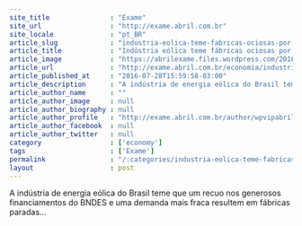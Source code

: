 ```yaml
---
site_title               : "Exame"
site_url                 : "http://exame.abril.com.br"
site_locale              : "pt_BR"
article_slug             : "industria-eolica-teme-fabricas-ociosas-por-bndes-e-demanda"
article_title            : "Indústria eólica teme fábricas ociosas por BNDES e demanda"
article_image            : "https://abrilexame.files.wordpress.com/2016/09/size_960_16_9_eolica13.jpg?quality=70&strip=all&w=960"
article_url              : "http://exame.abril.com.br/economia/industria-eolica-teme-fabricas-ociosas-por-bndes-e-demanda/"
article_published_at     : "2016-07-28T15:59:58-03:00"
article_description      : "A indústria de energia eólica do Brasil teme que um recuo nos generosos financiamentos do BNDES e uma demanda mais fraca resultem em fábricas paradas..."
article_author_name      : ""
article_author_image     : null
article_author_biography : null
article_author_profile   : "http://exame.abril.com.br/author/wpvipabril/"
article_author_facebook  : null
article_author_twitter   : null
category                 : ['economy']
tags                     : ['Exame']
permalink                : "/:categories/industria-eolica-teme-fabricas-ociosas-por-bndes-e-demanda/"
layout                   : post
---
```


A indústria de energia eólica do Brasil teme que um recuo nos generosos financiamentos do BNDES e uma demanda mais fraca resultem em fábricas paradas...
